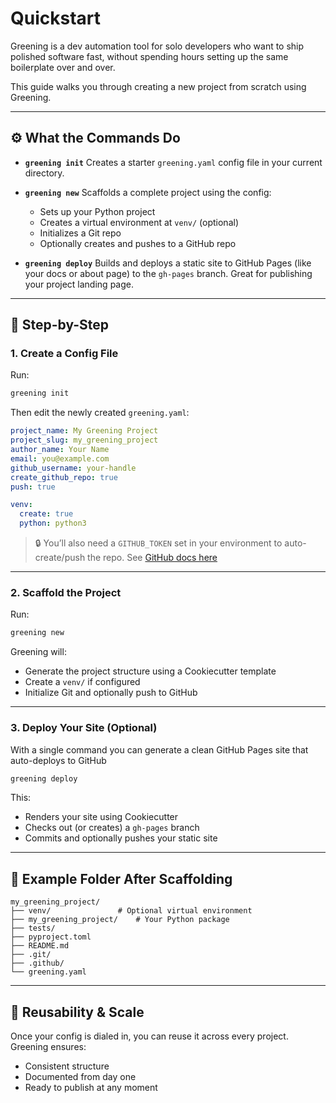# Quickstart

Greening is a dev automation tool for solo developers who want to ship polished software fast, without spending hours setting up the same boilerplate over and over.

This guide walks you through creating a new project from scratch using Greening.

---

## ⚙️ What the Commands Do

- **`greening init`**
  Creates a starter `greening.yaml` config file in your current directory.

- **`greening new`**
  Scaffolds a complete project using the config:
  - Sets up your Python project
  - Creates a virtual environment at `venv/` (optional)
  - Initializes a Git repo
  - Optionally creates and pushes to a GitHub repo

- **`greening deploy`**
  Builds and deploys a static site to GitHub Pages (like your docs or about page) to the `gh-pages` branch.
  Great for publishing your project landing page.

---

## 🚀 Step-by-Step

### 1. Create a Config File

Run:

```bash
greening init
```

Then edit the newly created `greening.yaml`:

```yaml
project_name: My Greening Project
project_slug: my_greening_project
author_name: Your Name
email: you@example.com
github_username: your-handle
create_github_repo: true
push: true

venv:
  create: true
  python: python3
```

> 🔒 You’ll also need a `GITHUB_TOKEN` set in your environment to auto-create/push the repo. See [GitHub docs here](https://docs.github.com/en/authentication/keeping-your-account-and-data-secure/managing-your-personal-access-tokens#personal-access-tokens-classic)

---

### 2. Scaffold the Project

Run:

```bash
greening new
```

Greening will:
- Generate the project structure using a Cookiecutter template
- Create a `venv/` if configured
- Initialize Git and optionally push to GitHub

---

### 3. Deploy Your Site (Optional)

With a single command you can generate a clean GitHub Pages site that auto-deploys to GitHub

```bash
greening deploy
```

This:
- Renders your site using Cookiecutter
- Checks out (or creates) a `gh-pages` branch
- Commits and optionally pushes your static site

---

## 🧪 Example Folder After Scaffolding

```
my_greening_project/
├── venv/               # Optional virtual environment
├── my_greening_project/    # Your Python package
├── tests/
├── pyproject.toml
├── README.md
├── .git/
├── .github/
└── greening.yaml
```

---

## 🔁 Reusability & Scale

Once your config is dialed in, you can reuse it across every project. Greening ensures:

- Consistent structure
- Documented from day one
- Ready to publish at any moment